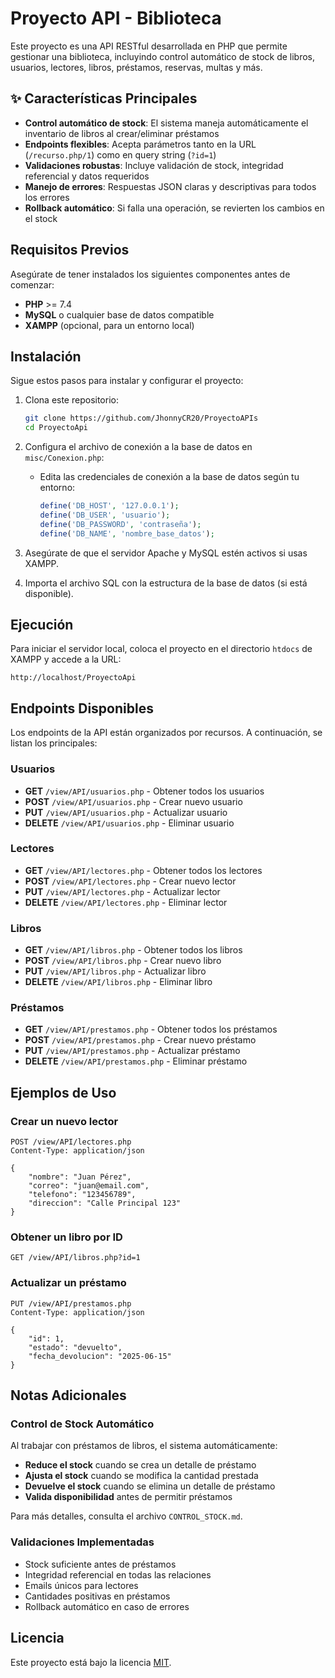 # Proyecto API - Biblioteca

Este proyecto es una API RESTful desarrollada en PHP que permite gestionar una biblioteca, incluyindo control automático de stock de libros, usuarios, lectores, libros, préstamos, reservas, multas y más.

## ✨ Características Principales

- **Control automático de stock**: El sistema maneja automáticamente el inventario de libros al crear/eliminar préstamos
- **Endpoints flexibles**: Acepta parámetros tanto en la URL (`/recurso.php/1`) como en query string (`?id=1`)
- **Validaciones robustas**: Incluye validación de stock, integridad referencial y datos requeridos
- **Manejo de errores**: Respuestas JSON claras y descriptivas para todos los errores
- **Rollback automático**: Si falla una operación, se revierten los cambios en el stock

## Requisitos Previos

Asegúrate de tener instalados los siguientes componentes antes de comenzar:

- **PHP** >= 7.4
- **MySQL** o cualquier base de datos compatible
- **XAMPP** (opcional, para un entorno local)

## Instalación

Sigue estos pasos para instalar y configurar el proyecto:

1. Clona este repositorio:
   ```bash
   git clone https://github.com/JhonnyCR20/ProyectoAPIs
   cd ProyectoApi
   ```

2. Configura el archivo de conexión a la base de datos en `misc/Conexion.php`:
   - Edita las credenciales de conexión a la base de datos según tu entorno:
     ```php
     define('DB_HOST', '127.0.0.1');
     define('DB_USER', 'usuario');
     define('DB_PASSWORD', 'contraseña');
     define('DB_NAME', 'nombre_base_datos');
     ```

3. Asegúrate de que el servidor Apache y MySQL estén activos si usas XAMPP.

4. Importa el archivo SQL con la estructura de la base de datos (si está disponible).

## Ejecución

Para iniciar el servidor local, coloca el proyecto en el directorio `htdocs` de XAMPP y accede a la URL:

```
http://localhost/ProyectoApi
```

## Endpoints Disponibles

Los endpoints de la API están organizados por recursos. A continuación, se listan los principales:

### Usuarios
- **GET** `/view/API/usuarios.php` - Obtener todos los usuarios
- **POST** `/view/API/usuarios.php` - Crear nuevo usuario
- **PUT** `/view/API/usuarios.php` - Actualizar usuario
- **DELETE** `/view/API/usuarios.php` - Eliminar usuario

### Lectores
- **GET** `/view/API/lectores.php` - Obtener todos los lectores
- **POST** `/view/API/lectores.php` - Crear nuevo lector
- **PUT** `/view/API/lectores.php` - Actualizar lector
- **DELETE** `/view/API/lectores.php` - Eliminar lector

### Libros
- **GET** `/view/API/libros.php` - Obtener todos los libros
- **POST** `/view/API/libros.php` - Crear nuevo libro
- **PUT** `/view/API/libros.php` - Actualizar libro
- **DELETE** `/view/API/libros.php` - Eliminar libro

### Préstamos
- **GET** `/view/API/prestamos.php` - Obtener todos los préstamos
- **POST** `/view/API/prestamos.php` - Crear nuevo préstamo
- **PUT** `/view/API/prestamos.php` - Actualizar préstamo
- **DELETE** `/view/API/prestamos.php` - Eliminar préstamo

## Ejemplos de Uso

### Crear un nuevo lector
```http
POST /view/API/lectores.php
Content-Type: application/json

{
    "nombre": "Juan Pérez",
    "correo": "juan@email.com",
    "telefono": "123456789",
    "direccion": "Calle Principal 123"
}
```

### Obtener un libro por ID
```http
GET /view/API/libros.php?id=1
```

### Actualizar un préstamo
```http
PUT /view/API/prestamos.php
Content-Type: application/json

{
    "id": 1,
    "estado": "devuelto",
    "fecha_devolucion": "2025-06-15"
}
```

## Notas Adicionales

### Control de Stock Automático
Al trabajar con préstamos de libros, el sistema automáticamente:
- **Reduce el stock** cuando se crea un detalle de préstamo
- **Ajusta el stock** cuando se modifica la cantidad prestada
- **Devuelve el stock** cuando se elimina un detalle de préstamo
- **Valida disponibilidad** antes de permitir préstamos

Para más detalles, consulta el archivo `CONTROL_STOCK.md`.

### Validaciones Implementadas
- Stock suficiente antes de préstamos
- Integridad referencial en todas las relaciones
- Emails únicos para lectores
- Cantidades positivas en préstamos
- Rollback automático en caso de errores

## Licencia

Este proyecto está bajo la licencia [MIT](LICENSE).
